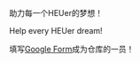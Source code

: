 助力每一个HEUer的梦想！

Help every HEUer dream!

填写[Google Form](https://docs.google.com/forms/d/e/1FAIpQLScze2Xzhg4_iDtVT2IOL7pBp3WUigVf8IRk5n1rPYdAMDXIXA/viewform?usp=sf_link)成为仓库的一员！
